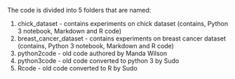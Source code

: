 The code is divided into 5 folders that are named:
1. chick_dataset - contains experiments on chick dataset (contains, Python 3 notebook, Markdown and R code)
2. breast_cancer_dataset - contains experiments on breast cancer dataset (contains, Python 3 notebook, Markdown and R code)
3. python2code - old code authored by Manda Wilson
4. python3code - old code converted to python 3 by Sudo
5. Rcode - old code converted to R by Sudo
